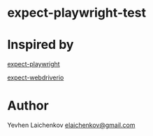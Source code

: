 # expect-playwright-test

# Inspired by
[expect-playwright](https://github.com/playwright-community/expect-playwright)

[expect-webdriverio](https://github.com/webdriverio/expect-webdriverio)

# Author
Yevhen Laichenkov <elaichenkov@gmail.com>
